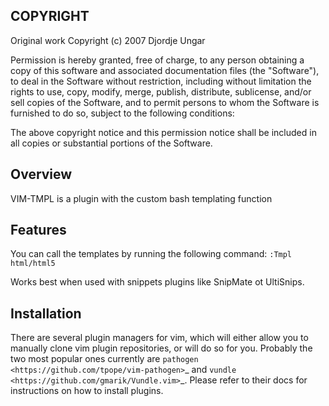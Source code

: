 ## COPYRIGHT
Original work Copyright (c) 2007 Djordje Ungar

Permission is hereby granted, free of charge, to any person obtaining a copy
of this software and associated documentation files (the "Software"), to deal
in the Software without restriction, including without limitation the rights
to use, copy, modify, merge, publish, distribute, sublicense, and/or sell
copies of the Software, and to permit persons to whom the Software is
furnished to do so, subject to the following conditions:

The above copyright notice and this permission notice shall be included in
all copies or substantial portions of the Software.

## Overview

VIM-TMPL is a plugin with the custom bash templating function

## Features
You can call the templates by running the following command:
`:Tmpl html/html5`

Works best when used with snippets plugins like SnipMate ot UltiSnips.

## Installation
There are several plugin managers for vim, which will either allow you to
manually clone vim plugin repositories, or will do so for you. Probably the
two most popular ones currently are `pathogen
<https://github.com/tpope/vim-pathogen>`_ and `vundle
<https://github.com/gmarik/Vundle.vim>`_. Please refer to their docs for
instructions on how to install plugins.

